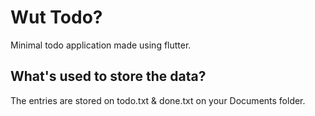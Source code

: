 # Wut Todo? 

Minimal todo application made using flutter.

## What's used to store the data?
The entries are stored on todo.txt & done.txt on your Documents folder.
